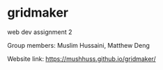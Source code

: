 # gridmaker
web dev assignment 2

Group members: Muslim Hussaini, Matthew Deng

Website link: https://mushhuss.github.io/gridmaker/
